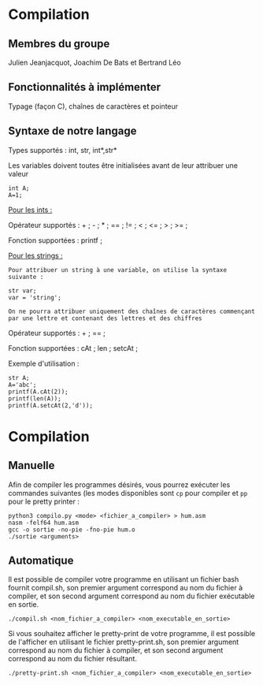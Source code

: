 # Compilation
## Membres du groupe
Julien Jeanjacquot, Joachim De Bats et Bertrand Léo
## Fonctionnalités à implémenter
Typage (façon C), chaînes de caractères et pointeur

## Syntaxe de notre langage

Types supportés :
int, str, int*,str*

Les variables doivent toutes être initialisées avant de leur attribuer une valeur

``` 
int A;
A=1;
```

<u>Pour les ints :</u>


Opérateur supportés : + ; - ; * ; == ; != ; < ; <= ; > ; >= ;

Fonction supportées : printf ;

<u>Pour les strings :</u>

`Pour attribuer un string à une variable, on utilise la syntaxe suivante :`
```
str var;
var = 'string';
```
`On ne pourra attribuer uniquement des chaînes de caractères commençant par une lettre et contenant des lettres et des chiffres`

Opérateur supportés : + ; == ;

Fonction supportées :  cAt ; len ; setcAt ;

Exemple d'utilisation :

```
str A;
A='abc';
printf(A.cAt(2));
printf(len(A));
printf(A.setcAt(2,'d'));
```


# Compilation

## Manuelle

Afin de compiler les programmes désirés, vous pourrez exécuter les commandes suivantes (les modes disponibles sont `cp` pour compiler et `pp` pour le pretty printer :

``` 
python3 compilo.py <mode> <fichier_a_compiler> > hum.asm
nasm -felf64 hum.asm
gcc -o sortie -no-pie -fno-pie hum.o 
./sortie <arguments>
```

## Automatique

Il est possible de compiler votre programme en utilisant un fichier bash fournit compil.sh, son premier argument correspond au nom du fichier à compiler, et son second argument correspond au nom du fichier exécutable en sortie.

`./compil.sh <nom_fichier_a_compiler> <nom_executable_en_sortie>`

Si vous souhaitez afficher le pretty-print de votre programme, il est possible de l'afficher en utilisant le fichier pretty-print.sh, son premier argument correspond au nom du fichier à compiler, et son second argument correspond au nom du fichier résultant.

`./pretty-print.sh <nom_fichier_a_compiler> <nom_executable_en_sortie>`
 
